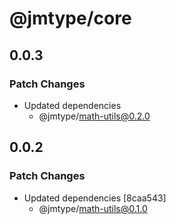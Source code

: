 # @jmtype/core

## 0.0.3

### Patch Changes

- Updated dependencies
  - @jmtype/math-utils@0.2.0

## 0.0.2

### Patch Changes

- Updated dependencies [8caa543]
  - @jmtype/math-utils@0.1.0
